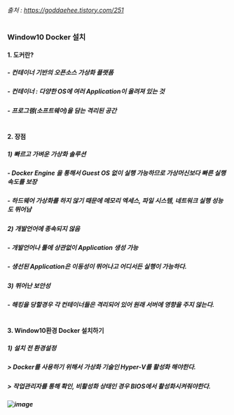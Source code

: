 ###### 출처 : https://goddaehee.tistory.com/251
#
### Window10 Docker 설치

#### 1. 도커란?
##### - 컨테이너 기반의 오픈소스 가상화 플랫폼
##### - 컨테이너 : 다양한 OS에 여러 Application이 올려져 있는 것
##### - 프로그램(소프트웨어)을 담는 격리된 공간

#
#### 2. 장점
##### 1) 빠르고 가벼운 가상화 솔루션
#####  - Docker Engine 을 통해서 Guest OS 없이 실행 가능하므로 가상머신보다 빠른 실행속도를 보장
#####  - 하드웨어 가상화를 하지 않기 때문에 메모리 엑세스, 파일 시스템, 네트워크 실행 성능도 뛰어남

##### 2) 개발언어에 종속되지 않음
#####  - 개발언어나 툴에 상관없이 Application 생성 가능
#####  - 생선된 Application은 이동성이 뛰어나고 어디서든 실행이 가능하다.

##### 3) 뛰어난 보안성
#####  - 해킹을 당할경우 각 컨테이너들은 격리되어 있어 원래 서버에 영향을 주지 않는다.

#
#### 3. Window10환경 Docker 설치하기
##### 1) 설치 전 환경설정
##### > Docker를 사용하기 위해서 가상화 기술인 Hyper-V를 활성화 해야한다.
##### > 작업관리자를 통해 확인, 비활성화 상태인 경우 BIOS에서 활성화시켜줘야한다.
##### ![image](https://user-images.githubusercontent.com/74608323/111575748-68803480-87f2-11eb-981f-2fb4666ca57c.png)









